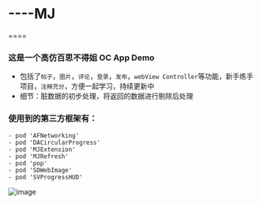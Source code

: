 # ----MJ  
====
### 这是一个高仿百思不得姐 OC App Demo  
- 包括了`帖子`，`图片`，`评论`，`登录`，`发布`，`webView Controller`等功能，新手练手项目，`注释充分`，方便一起学习，持续更新中 
- 细节：脏数据的初步处理，将返回的数据进行剔除后处理 

### 使用到的第三方框架有：  
	- pod 'AFNetworking'  
	- pod 'DACircularProgress'  
	- pod 'MJExtension'  
	- pod 'MJRefresh'  
	- pod 'pop'  
	- pod 'SDWebImage'  
	- pod 'SVProgressHUD'  
![image](https://github.com/sunmengxiang/baisibudejie-newcomerDemo/blob/master/photo/Mine.png)
